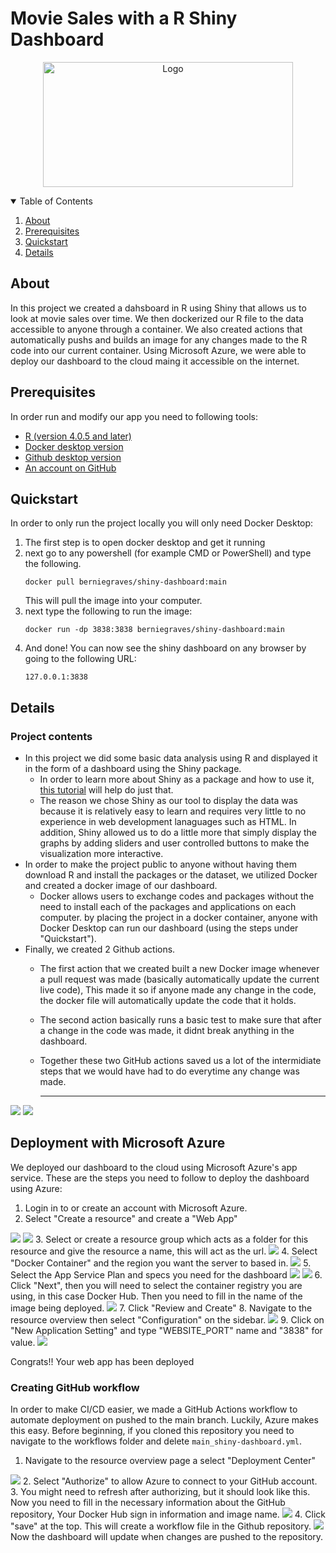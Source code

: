 # Movie Sales with a R Shiny Dashboard

<p align="center">
  <a href="https://github.com/othneildrew/Best-README-Template">
    <img src="Images/shiny_R_logo.png" alt="Logo" width="400" height="200">
  </a>
</p>

<details open="open">
  <summary>Table of Contents</summary>
  <ol>
    <li><a href="#about">About</a></li>
    <li><a href="#prerequisites">Prerequisites</a></li>
    <li><a href="#quickstart">Quickstart</a></li>
    <li><a href="#details">Details</a></li>
  </ol>
</details>

## About
In this project we created a dahsboard in R using Shiny that allows us to look at movie sales over time.
We then dockerized our R file to the data accessible to anyone through a container.
We also created actions that automatically pushs and builds an image for any changes made to the R code into our current container.
Using Microsoft Azure, we were able to deploy our dashboard to the cloud maing it accessible on the internet.

## Prerequisites
In order run and modify our app you need to following tools:
- [R (version 4.0.5 and later)](https://mirror.las.iastate.edu/CRAN/)
- [Docker desktop version](https://docs.docker.com/get-docker/)
- [Github desktop version](https://desktop.github.com/)
- [An account on GitHub](https://github.com/)

## Quickstart
In order to only run the project locally you will only need Docker Desktop:
1. The first step is to open docker desktop and get it running
2. next go to any powershell (for example CMD or PowerShell) and type the following.
   ```
   docker pull berniegraves/shiny-dashboard:main
   ```
   This will pull the image into your computer.
3. next type the following to run the image:
   ```
   docker run -dp 3838:3838 berniegraves/shiny-dashboard:main
   ```
4. And done!
   You can now see the shiny dashboard on any browser by going to the following URL:
   ```
   127.0.0.1:3838
   ```

## Details
### Project contents
- In this project we did some basic data analysis using R and displayed it in the form of a dashboard using the Shiny package.
  - In order to learn more about Shiny as a package and how to use it, [this tutorial](https://rstudio.github.io/shinydashboard/get_started.html) will help do just that.
  - The reason we chose Shiny as our tool to display the data was because it is relatively easy to learn and requires very little to no experience in web development lanaguages such as HTML. In addition, Shiny allowed us to do a little more that simply display the graphs by adding sliders and user controlled buttons to make the visualization more interactive.
- In order to make the project public to anyone without having them download R and install the packages or the dataset, we utilized Docker and created a docker image of our dashboard.
  - Docker allows users to exchange codes and packages without the need to install each of the packages and applications on each computer. by placing the project in a docker container, anyone with Docker Desktop can run our dashboard (using the steps under "Quickstart").
- Finally, we created 2 Github actions.
  - The first action that we created built a new Docker image whenever a pull request was made (basically automatically update the current live code), This made it so if anyone made any change in the code, the docker file will automatically update the code that it holds.
  - The second action basically runs a basic test to make sure that after a change in the code was made, it didnt break anything in the dashboard.
  - Together these two GitHub actions saved us a lot of the intermidiate steps that we would have had to do everytime any change was made. 
 
	---
<img src="Images/shiny_dashboard_example.png">
<img src="Images/shiny_dashboard_example_data.png">

## Deployment with Microsoft Azure
We deployed our dashboard to the cloud using Microsoft Azure's app service.
These are the steps you need to follow to deploy the dashboard using Azure:
1. Login in to or create an account with Microsoft Azure. 
2. Select "Create a resource" and create a "Web App" 
 <img src="Images/azure_home.png">
 <img src="Images/azure_create_resource.png">
3. Select or create a resource group which acts as a folder for this resource and give the resource a name, this will act as the url.
<img src="Images/azure_group_and_name.png">
4. Select "Docker Container" and the region you want the server to based in.
<img src="Images/azure_docker_and_region.png">
5. Select the App Service Plan and specs you need for the dashboard
<img src="Images/azure_app_service_plan.png">
<img src="Images/azure_specs.png">
6. Click "Next", then you will need to select the container registry you are using, in this case Docker Hub. Then you need to fill in the name of the image being deployed.
<img src="Images/azure_container_registry.png">
7. Click "Review and Create"
8. Navigate to the resource overview then select "Configuration" on the sidebar.
<img src="Images/azure_config_sidebar.png">
9. Click on "New Application Setting" and type "WEBSITE_PORT" name and "3838" for value.
<img src="Images/azure_config_port.png">

Congrats!! Your web app has been deployed

### Creating GitHub workflow
In order to make CI/CD easier, we made a GitHub Actions workflow to automate deployment on pushed to the main branch. Luckily, Azure makes this easy. Before beginning, if you cloned this repository you need to navigate to the workflows folder and delete `main_shiny-dashboard.yml`.
1. Navigate to the resource overview page a select "Deployment Center"
<img src="Images/azure_deployment_sidebar.png">
2. Select "Authorize" to allow Azure to connect to your GitHub account.
3. You might need to refresh after authorizing, but it should look like this. Now you need to fill in the necessary information about the GitHub repository, Your Docker Hub sign in information and image name.
<img src="Images/azure_deployment_settings.png">
4. Click "save" at the top. This will create a workflow file in the Github repository.
<img src="Images/github_workflows.png">
Now the dashboard will update when changes are pushed to the repository. 
